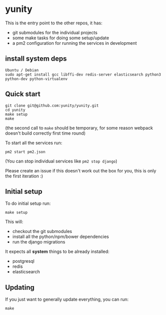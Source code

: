 # yunity

This is the entry point to the other repos, it has:
- git submodules for the individual projects
- some make tasks for doing some setup/update
- a pm2 configuration for running the services in development

## install system deps
```
Ubuntu / Debian
sudo apt-get install gcc libffi-dev redis-server elasticsearch python3 python-dev python-virtualenv
```

## Quick start

```
git clone git@github.com:yunity/yunity.git
cd yunity
make setup
make
```

(the second call to `make` should be temporary, for some reason webpack doesn't build correctly first time round)

To start all the services run:

```
pm2 start pm2.json
```

(You can stop individual services like `pm2 stop django`)

Please create an issue if this doesn't work out the box for you, this is only the first iteration :)

## Initial setup

To do initial setup run:

```
make setup
```

This will:
- checkout the git submodules
- install all the python/npm/bower dependencies
- run the django migrations

It expects all __system__ things to be already installed:
- postgresql
- redis
- elasticsearch

## Updating

If you just want to generally update everything, you can run:

```
make
```